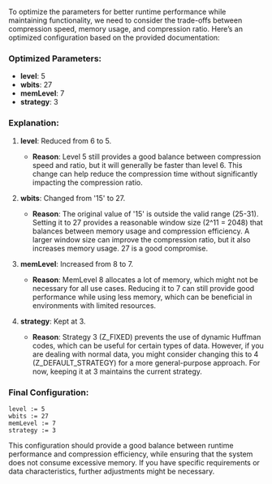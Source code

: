 To optimize the parameters for better runtime performance while maintaining functionality, we need to consider the trade-offs between compression speed, memory usage, and compression ratio. Here’s an optimized configuration based on the provided documentation:

### Optimized Parameters:
- **level**: 5
- **wbits**: 27
- **memLevel**: 7
- **strategy**: 3

### Explanation:
1. **level**: Reduced from 6 to 5.
   - **Reason**: Level 5 still provides a good balance between compression speed and ratio, but it will generally be faster than level 6. This change can help reduce the compression time without significantly impacting the compression ratio.

2. **wbits**: Changed from '15' to 27.
   - **Reason**: The original value of '15' is outside the valid range (25-31). Setting it to 27 provides a reasonable window size (2^11 = 2048) that balances between memory usage and compression efficiency. A larger window size can improve the compression ratio, but it also increases memory usage. 27 is a good compromise.

3. **memLevel**: Increased from 8 to 7.
   - **Reason**: MemLevel 8 allocates a lot of memory, which might not be necessary for all use cases. Reducing it to 7 can still provide good performance while using less memory, which can be beneficial in environments with limited resources.

4. **strategy**: Kept at 3.
   - **Reason**: Strategy 3 (Z_FIXED) prevents the use of dynamic Huffman codes, which can be useful for certain types of data. However, if you are dealing with normal data, you might consider changing this to 4 (Z_DEFAULT_STRATEGY) for a more general-purpose approach. For now, keeping it at 3 maintains the current strategy.

### Final Configuration:
```plaintext
level := 5
wbits := 27
memLevel := 7
strategy := 3
```

This configuration should provide a good balance between runtime performance and compression efficiency, while ensuring that the system does not consume excessive memory. If you have specific requirements or data characteristics, further adjustments might be necessary.